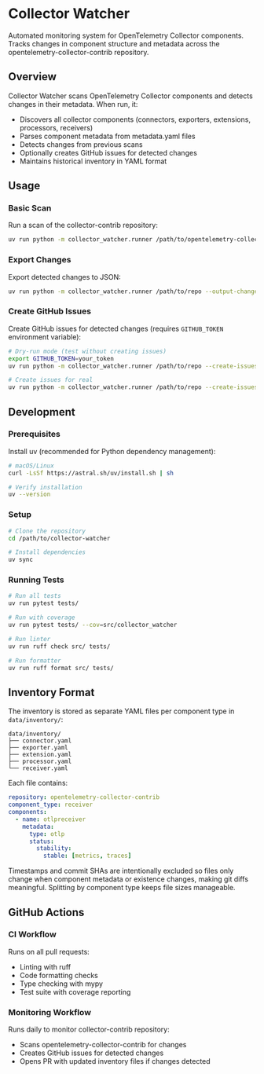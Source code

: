 # Collector Watcher

Automated monitoring system for OpenTelemetry Collector components. Tracks changes in component structure and metadata
across the opentelemetry-collector-contrib repository.

## Overview

Collector Watcher scans OpenTelemetry Collector components and detects changes in their metadata. When run, it:
- Discovers all collector components (connectors, exporters, extensions, processors, receivers)
- Parses component metadata from metadata.yaml files
- Detects changes from previous scans
- Optionally creates GitHub issues for detected changes
- Maintains historical inventory in YAML format

## Usage

### Basic Scan

Run a scan of the collector-contrib repository:

```bash
uv run python -m collector_watcher.runner /path/to/opentelemetry-collector-contrib
```

### Export Changes

Export detected changes to JSON:

```bash
uv run python -m collector_watcher.runner /path/to/repo --output-changes=changes.json
```

### Create GitHub Issues

Create GitHub issues for detected changes (requires `GITHUB_TOKEN` environment variable):

```bash
# Dry-run mode (test without creating issues)
export GITHUB_TOKEN=your_token
uv run python -m collector_watcher.runner /path/to/repo --create-issues --dry-run

# Create issues for real
uv run python -m collector_watcher.runner /path/to/repo --create-issues --github-repo=owner/repo
```

## Development

### Prerequisites

Install uv (recommended for Python dependency management):
```bash
# macOS/Linux
curl -LsSf https://astral.sh/uv/install.sh | sh

# Verify installation
uv --version
```

### Setup

```bash
# Clone the repository
cd /path/to/collector-watcher

# Install dependencies
uv sync
```

### Running Tests

```bash
# Run all tests
uv run pytest tests/

# Run with coverage
uv run pytest tests/ --cov=src/collector_watcher

# Run linter
uv run ruff check src/ tests/

# Run formatter
uv run ruff format src/ tests/
```

## Inventory Format

The inventory is stored as separate YAML files per component type in `data/inventory/`:

```
data/inventory/
├── connector.yaml
├── exporter.yaml
├── extension.yaml
├── processor.yaml
└── receiver.yaml
```

Each file contains:

```yaml
repository: opentelemetry-collector-contrib
component_type: receiver
components:
  - name: otlpreceiver
    metadata:
      type: otlp
      status:
        stability:
          stable: [metrics, traces]
```

Timestamps and commit SHAs are intentionally excluded so files only change when component metadata or existence changes, making git diffs meaningful. Splitting by component type keeps file sizes manageable.

## GitHub Actions

### CI Workflow
Runs on all pull requests:
- Linting with ruff
- Code formatting checks
- Type checking with mypy
- Test suite with coverage reporting

### Monitoring Workflow
Runs daily to monitor collector-contrib repository:
- Scans opentelemetry-collector-contrib for changes
- Creates GitHub issues for detected changes
- Opens PR with updated inventory files if changes detected
